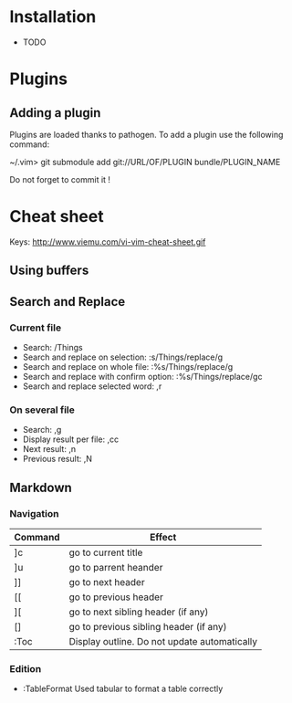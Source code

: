# Installation

 * TODO

# Plugins
## Adding a plugin
Plugins are loaded thanks to pathogen.
To add a plugin use the following command:

~/.vim> git submodule add git://URL/OF/PLUGIN bundle/PLUGIN_NAME

Do not forget to commit it !

# Cheat sheet

Keys: http://www.viemu.com/vi-vim-cheat-sheet.gif

## Using buffers

## Search and Replace
### Current file
 * Search: /Things
 * Search and replace on selection: :s/Things/replace/g
 * Search and replace on whole file: :%s/Things/replace/g
 * Search and replace with confirm option: :%s/Things/replace/gc 
 * Search and replace selected word: ,r

### On several file
 * Search: ,g
 * Display result per file: ,cc 
 * Next result: ,n
 * Previous result: ,N

## Markdown
### Navigation
| Command | Effect                                       |
|---------|----------------------------------------------|
| ]c      | go to current title                          |
| ]u      | go to parrent heander                        |
| ]]      | go to next header                            |
| [[      | go to previous header                        |
| ][      | go to next sibling header (if any)           |
| []      | go to previous sibling header (if any)       |
| :Toc    | Display outline. Do not update automatically |

### Edition
 * :TableFormat
  Used tabular to format a table correctly

